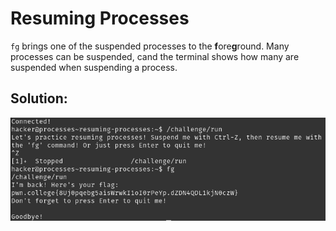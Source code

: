 # Resuming Processes

`fg` brings one of the suspended processes to the **f**ore**g**round. Many processes can be suspended, cand the terminal shows how many are suspended when suspending a process.


## Solution:

![solution](05_Resuming_Processes.png)
